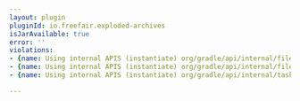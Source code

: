 ```yaml
---
layout: plugin
pluginId: io.freefair.exploded-archives
isJarAvailable: true
error: ''
violations:
- {name: Using internal APIS (instantiate) org/gradle/api/internal/file/UnionFileCollection}
- {name: Using internal APIS (instantiate) org/gradle/api/internal/file/UnionFileCollection}
- {name: Using internal APIS (instantiate) org/gradle/api/internal/tasks/DefaultSourceSet}

---
```

